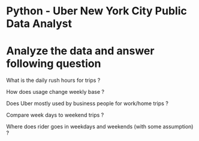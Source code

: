 # Python - Uber New York City Public Data Analyst

# Analyze the data and answer following question

What is the daily rush hours for trips ?

How does usage change weekly base ?

Does Uber mostly used by business people for work/home trips ?

Compare week days to weekend trips ?

Where does rider goes in weekdays and weekends (with some assumption) ?
